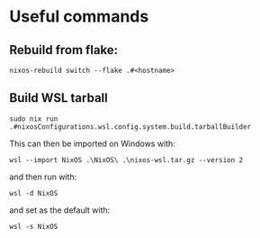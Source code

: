 # Useful commands

## Rebuild from flake:
`nixos-rebuild switch --flake .#<hostname>`

## Build WSL tarball
`sudo nix run .#nixosConfigurations.wsl.config.system.build.tarballBuilder`

This can then be imported on Windows with:

`wsl --import NixOS .\NixOS\ .\nixos-wsl.tar.gz --version 2`

and then run with:

`wsl -d NixOS`

and set as the default with:

`wsl -s NixOS`

